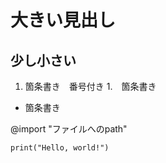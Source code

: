 # 大きい見出し
## 少し小さい
1. 箇条書き　番号付き
1.　箇条書き

* 箇条書き

@import "ファイルへのpath"

```
print("Hello, world!")
```

